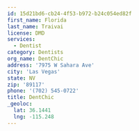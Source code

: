 ```yaml
---
id: 15d21bd6-cb24-4f53-b972-b24c054ed82f
first_name: Florida
last_name: Traivai
license: DMD
services:
  - Dentist
category: Dentists
org_name: DentChic
address: '7975 W Sahara Ave'
city: 'Las Vegas'
state: NV
zip: '89117'
phone: '(702) 545-0722'
title: DentChic
_geoloc:
  lat: 36.1441
  lng: -115.248
---
```

